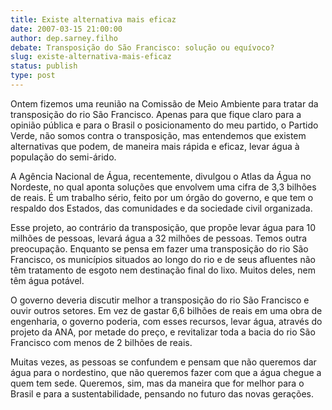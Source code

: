 ```yaml
---
title: Existe alternativa mais eficaz
date: 2007-03-15 21:00:00
author: dep.sarney.filho
debate: Transposição do São Francisco: solução ou equívoco?  
slug: existe-alternativa-mais-eficaz
status: publish 
type: post
---
```


  

Ontem fizemos uma reunião na Comissão de Meio Ambiente para tratar da transposição do rio São Francisco. Apenas para que fique claro para a opinião pública e para o Brasil o posicionamento do meu partido, o Partido Verde, não somos contra o transposição, mas entendemos que existem alternativas que podem, de maneira mais rápida e eficaz, levar água à população do semi-árido.  

  

A Agência Nacional de Água, recentemente, divulgou o Atlas da Água no Nordeste, no qual aponta soluções que envolvem uma cifra de 3,3 bilhões de reais. É um trabalho sério, feito por um órgão do governo, e que tem o respaldo dos Estados, das comunidades e da sociedade civil organizada.  

  

Esse projeto, ao contrário da transposição, que propõe levar água para 10 milhões de pessoas, levará água a 32 milhões de pessoas. Temos outra preocupação. Enquanto se pensa em fazer uma transposição do rio São Francisco, os municípios situados ao longo do rio e de seus afluentes não têm tratamento de esgoto nem destinação final do lixo. Muitos deles, nem têm água potável.  

  

O governo deveria discutir melhor a transposição do rio São Francisco e ouvir outros setores. Em vez de gastar 6,6 bilhões de reais em uma obra de engenharia, o governo poderia, com esses recursos, levar água, através do projeto da ANA, por metade do preço, e revitalizar toda a bacia do rio São Francisco com menos de 2 bilhões de reais.  

  

Muitas vezes, as pessoas se confundem e pensam que não queremos dar água para o nordestino, que não queremos fazer com que a água chegue a quem tem sede. Queremos, sim, mas da maneira que for melhor para o Brasil e para a sustentabilidade, pensando no futuro das novas gerações.
